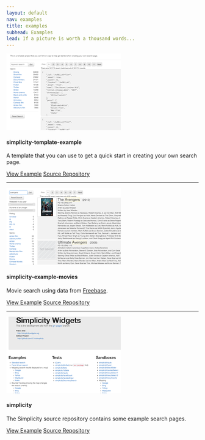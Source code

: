 ```yaml
---
layout: default
nav: examples
title: examples
subhead: Examples
lead: If a picture is worth a thousand words...
---
```



<div class="media">
  <a class="pull-left" href="#">
    <img class="media-object" src="images/simplicity-template-example.png" width="300" height="200">
  </a>
  <div class="media-body">
    <h4 class="media-heading">simplicity-template-example</h4>
    <p>
      A template that you can use to get a quick start in creating your own search page.
    </p>
    <p>
      <a href="http://t11e.github.com/simplicity-template-example" class="btn">View Example</a>
      <a href="http://github.com/t11e/simplicity-template-example" class="btn">Source Repository</a>
    </p>
  </div>
</div>

<hr />

<div class="media">
  <a class="pull-left" href="#">
    <img class="media-object" src="images/simplicity-example-movies.png" width="300" height="200">
  </a>
  <div class="media-body">
    <h4 class="media-heading">simplicity-example-movies</h4>
    <p>
      Movie search using data from <a href="http://freebase.com">Freebase</a>.
    </p>
    <p>
      <a href="http://t11e.github.com/simplicity-example-movies" class="btn">View Example</a>
      <a href="http://github.com/t11e/simplicity-example-movies" class="btn">Source Repository</a>
    </p>
  </div>
</div>

<hr />

<div class="media">
  <a class="pull-left" href="#">
    <img class="media-object" src="images/simplicity.png" width="300" height="200">
  </a>
  <div class="media-body">
    <h4 class="media-heading">simplicity</h4>
    <p>
      The Simplicity source repository contains some example search pages.
    </p>
    <p>
      <a href="http://t11e.github.com/simplicity" class="btn">View Example</a>
      <a href="http://github.com/t11e/simplicity" class="btn">Source Repository</a>
    </p>
  </div>
</div>
